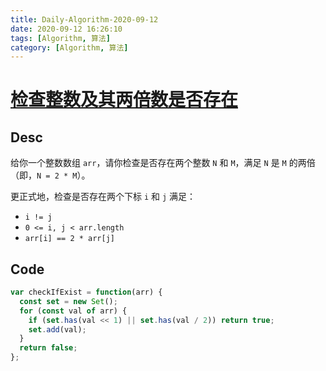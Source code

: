 ```yaml
---
title: Daily-Algorithm-2020-09-12
date: 2020-09-12 16:26:10
tags: [Algorithm, 算法]
category: [Algorithm, 算法]
---
```


# [检查整数及其两倍数是否存在](https://leetcode-cn.com/problems/check-if-n-and-its-double-exist/)

## Desc


给你一个整数数组 `arr`，请你检查是否存在两个整数 `N` 和 `M`，满足 `N` 是 `M` 的两倍（即，`N = 2 * M`）。

更正式地，检查是否存在两个下标 `i` 和 `j` 满足：

- `i != j`
- `0 <= i, j < arr.length`
- `arr[i] == 2 * arr[j]`

## Code

```js
var checkIfExist = function(arr) {
  const set = new Set();
  for (const val of arr) {
    if (set.has(val << 1) || set.has(val / 2)) return true;
    set.add(val);
  }
  return false;
};
```

